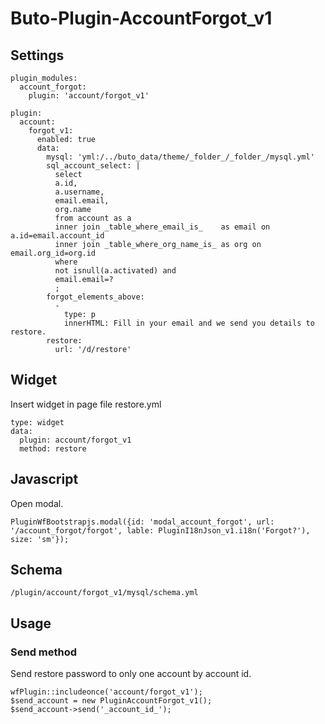 # Buto-Plugin-AccountForgot_v1

## Settings
```
plugin_modules:
  account_forgot:
    plugin: 'account/forgot_v1'
```
```
plugin:
  account:
    forgot_v1:
      enabled: true
      data:
        mysql: 'yml:/../buto_data/theme/_folder_/_folder_/mysql.yml'
        sql_account_select: |
          select 
          a.id,
          a.username,
          email.email,
          org.name
          from account as a
          inner join _table_where_email_is_    as email on a.id=email.account_id
          inner join _table_where_org_name_is_ as org on email.org_id=org.id
          where 
          not isnull(a.activated) and 
          email.email=?
          ;
        forgot_elements_above:
          -
            type: p
            innerHTML: Fill in your email and we send you details to restore.
        restore:
          url: '/d/restore'
```

## Widget
Insert widget in page file restore.yml
```
type: widget
data:
  plugin: account/forgot_v1
  method: restore
```


## Javascript
Open modal.
```
PluginWfBootstrapjs.modal({id: 'modal_account_forgot', url: '/account_forgot/forgot', lable: PluginI18nJson_v1.i18n('Forgot?'), size: 'sm'});
```

## Schema
```
/plugin/account/forgot_v1/mysql/schema.yml
```

## Usage

### Send method

Send restore password to only one account by account id.

```
wfPlugin::includeonce('account/forgot_v1');
$send_account = new PluginAccountForgot_v1();
$send_account->send('_account_id_');
```
